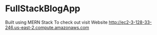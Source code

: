 # FullStackBlogApp


Built using MERN Stack
To check out visit
Website 
http://ec2-3-128-33-246.us-east-2.compute.amazonaws.com
